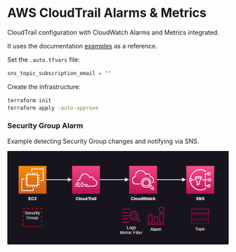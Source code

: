 # AWS CloudTrail Alarms & Metrics

CloudTrail configuration with CloudWatch Alarms and Metrics integrated.

It uses the documentation [examples][1] as a reference.

Set the `.auto.tfvars` file:

```terraform
sns_topic_subscription_email = ""
```

Create the infrastructure:

```sh
terraform init
terraform apply -auto-approve
```

### Security Group Alarm

Example detecting Security Group changes and notifying via SNS.

<img src=".assets/trail1.png" width=600/>

[1]: https://docs.aws.amazon.com/awscloudtrail/latest/userguide/cloudwatch-alarms-for-cloudtrail.html
